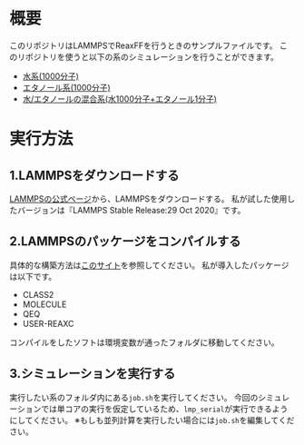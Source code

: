 # 概要
このリポジトリはLAMMPSでReaxFFを行うときのサンプルファイルです。
このリポジトリを使うと以下の系のシミュレーションを行うことができます。

- [水系(1000分子)](https://github.com/sotanengel/LAMMPS_ReaxFF_example/tree/main/water_cell)
- [エタノール系(1000分子)](https://github.com/sotanengel/LAMMPS_ReaxFF_example/tree/main/ethanol_cell)
- [水/エタノールの混合系(水1000分子+エタノール1分子)](https://github.com/sotanengel/LAMMPS_ReaxFF_example/tree/main/water_with_ethanol)

# 実行方法
## 1.LAMMPSをダウンロードする
[LAMMPSの公式ページ](https://www.lammps.org/)から、LAMMPSをダウンロードする。
私が試した使用したバージョンは『LAMMPS Stable Release:29 Oct 2020』です。

## 2.LAMMPSのパッケージをコンパイルする
具体的な構築方法は[このサイト](https://polymer-simulation-beginners.hatenablog.com/entry/2019/12/31/223235)を参照してください。
私が導入したパッケージは以下です。
- CLASS2
- MOLECULE
- QEQ
- USER-REAXC

コンパイルをしたソフトは環境変数が通ったフォルダに移動してください。

## 3.シミュレーションを実行する
実行したい系のフォルダ内にある`job.sh`を実行してください。
今回のシミュレーションでは単コアの実行を仮定しているため、`lmp_serial`が実行できるようにしてください。
※もしも並列計算を実行したい場合には`job.sh`を編集してください。
